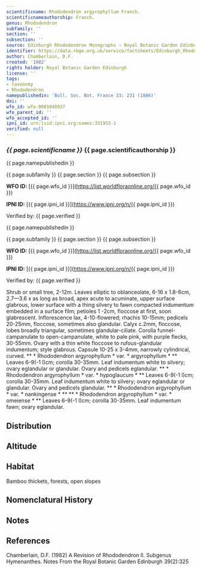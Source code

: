 ```yaml
---
scientificname: Rhododendron argyrophyllum Franch.
scientificnameauthorship: Franch.
genus: Rhododendron
subfamily: ''
section: ''
subsection: ''
source: Edinburgh Rhododendron Monographs – Royal Botanic Garden Edinburgh
identifier: https://data.rbge.org.uk/service/factsheets/Edinburgh_Rhododendron_Monographs.xhtml
author: Chamberlain, D.F.
created: '1982'
rights holder: Royal Botanic Garden Edinburgh
license: ''
tags:
- taxonomy
- Rhododendron
namepublishedin: 'Bull. Soc. Bot. France 33: 231 (1886)'
doi: ''
wfo_id: wfo-0001048937
wfo_parent_id: ''
wfo_accepted_id: ''
ipni_id: urn:lsid:ipni.org:names:331953-1
verified: null
---
```

### _{{ page.scientificname }}_ {{ page.scientificauthorship }}
 {{ page.namepublishedin }}

{{ page.subfamily }} {{ page.section }} {{ page.subsection }}

**WFO ID:** [{{ page.wfo_id }}](https://list.worldfloraonline.org/{{ page.wfo_id }})

**IPNI ID:** [{{ page.ipni_id }}](https://www.ipni.org/n/{{ page.ipni_id }})

Verified by: {{ page.verified }}

 {{ page.namepublishedin }}

{{ page.subfamily }} {{ page.section }} {{ page.subsection }}

**WFO ID:** [{{ page.wfo_id }}](https://list.worldfloraonline.org/{{ page.wfo_id }})

**IPNI ID:** [{{ page.ipni_id }}](https://www.ipni.org/n/{{ page.ipni_id }})

Verified by: {{ page.verified }}



Shrub or small tree, 2-12m. Leaves elliptic to oblanceolate, 6-16 x 1.8-6cm, 2.7—3.6 x as long as broad, apex acute to acuminate, upper surface glabrous, lower surface with a thing silvery to fawn compacted indumentum embedded in a surface film; petioles 1 -2cm, floccose at first, soon glabrescent. Inflorescence lax, 4-10-flowered; rhachis 10-15mm; pedicels 20-25mm, floccose, sometimes also glandular. Calyx c.2mm, floccose, lobes broadly triangular, sometimes glandular-ciliate. Corolla funnel-campanulate to open-campanulate, white to pale pink, with purple flecks, 30-55mm. Ovary with a thin white floccose to rufous-glandular indumentum; style glabrous. Capsule 10-25 x 3-4mm, narrowly cylindrical, curved. ** * Rhododendron argyrophyllum * var. * argyrophyllum * ** Leaves 6-9(-1 l)cm; corolla 30-35mm. Leaf indumentum white to silvery; ovary eglandular or glandular. Ovary and pedicels eglandular. ** * Rhododendron argyrophyllum * var. * hypoglaucum * ** Leaves 6-9(-1 l)cm; corolla 30-35mm. Leaf indumentum white to silvery; ovary eglandular or glandular. Ovary and pedicels glandular. ** * Rhododendron argyrophyllum * var. * nankingense * ** ** * Rhododendron argyrophyllum * var. * omeiense * ** Leaves 6-9(-1 l)cm; corolla 30-35mm. Leaf indumentum fawn; ovary eglandular.

## Distribution


## Altitude


## Habitat
Bamboo thickets, forests, open slopes

## Nomenclatural History

                       
## Notes


## References

Chamberlain, D.F. (1982) A Revision of Rhododendron II. Subgenus Hymenanthes. Notes From the Royal Botanic Garden Edinburgh 39(2):325

